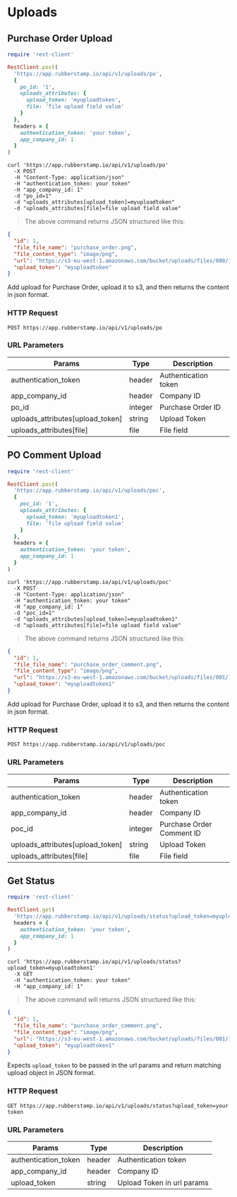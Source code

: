 # Uploads

## Purchase Order Upload

```ruby
require 'rest-client'

RestClient.post(
  'https://app.rubberstamp.io/api/v1/uploads/po',
  {
    po_id: '1',
    uploads_attributes: {
      upload_token: 'myuploadtoken',
      file: 'file upload field value'
    }
  },
  headers = {
    authentication_token: 'your token',
    app_company_id: 1
  }
)
```

```shell
curl 'https://app.rubberstamp.io/api/v1/uploads/po'
  -X POST
  -H "Content-Type: application/json"
  -H "authentication_token: your token"
  -H "app_company_id: 1"
  -d "po_id=1"
  -d "uploads_attributes[upload_token]=myuploadtoken"
  -d "uploads_attributes[file]=file upload field value"
```

> The above command returns JSON structured like this:

```json
{
  "id": 1,
  "file_file_name": "purchase_order.png",
  "file_content_type": "image/png",
  "url": "https://s3-eu-west-1.amazonaws.com/bucket/uploads/files/000/100/959/original/myAvatar.png?1505993714",
  "upload_token": "myuploadtoken"
}
```

Add upload for Purchase Order, upload it to s3, and then returns the content
in json format.

### HTTP Request

`POST https://app.rubberstamp.io/api/v1/uploads/po`

### URL Parameters

| Params                           | Type    | Description          |
| -----                            | -----   | ------               |
| authentication_token             | header  | Authentication token |
| app_company_id                   | header  | Company ID           |
| po_id                            | integer | Purchase Order ID    |
| uploads_attributes[upload_token] | string  | Upload Token         |
| uploads_attributes[file]         | file    | File field           |


## PO Comment Upload

```ruby
require 'rest-client'

RestClient.post(
  'https://app.rubberstamp.io/api/v1/uploads/poc',
  {
    poc_id: '1',
    uploads_attributes: {
      upload_token: 'myuploadtoken1',
      file: 'file upload field value'
    }
  },
  headers = {
    authentication_token: 'your token',
    app_company_id: 1
  }
)
```

```shell
curl 'https://app.rubberstamp.io/api/v1/uploads/poc'
  -X POST
  -H "Content-Type: application/json"
  -H "authentication_token: your token"
  -H "app_company_id: 1"
  -d "poc_id=1"
  -d "uploads_attributes[upload_token]=myuploadtoken1"
  -d "uploads_attributes[file]=file upload field value"
```

> The above command returns JSON structured like this:

```json
{
  "id": 1,
  "file_file_name": "purchase_order_comment.png",
  "file_content_type": "image/png",
  "url": "https://s3-eu-west-1.amazonaws.com/bucket/uploads/files/001/100/959/original/myAvatar.png?1505993715",
  "upload_token": "myuploadtoken1"
}
```

Add upload for Purchase Order, upload it to s3, and then returns the content
in json format.

### HTTP Request

`POST https://app.rubberstamp.io/api/v1/uploads/poc`

### URL Parameters

| Params                           | Type    | Description               |
| -----                            | -----   | ------                    |
| authentication_token             | header  | Authentication token      |
| app_company_id                   | header  | Company ID                |
| poc_id                           | integer | Purchase Order Comment ID |
| uploads_attributes[upload_token] | string  | Upload Token              |
| uploads_attributes[file]         | file    | File field                |


## Get Status

```ruby
require 'rest-client'

RestClient.get(
  'https://app.rubberstamp.io/api/v1/uploads/status?upload_token=myuploadtoken1',
  headers = {
    authentication_token: 'your token',
    app_company_id: 1
  }
)
```

```shell
curl 'https://app.rubberstamp.io/api/v1/uploads/status?upload_token=myuploadtoken1'
  -X GET
  -H "authentication_token: your token"
  -H "app_company_id: 1"
```

> The above command will returns JSON structured like this:

```json
{
  "id": 1,
  "file_file_name": "purchase_order_comment.png",
  "file_content_type": "image/png",
  "url": "https://s3-eu-west-1.amazonaws.com/bucket/uploads/files/001/100/959/original/myAvatar.png?1505993715",
  "upload_token": "myuploadtoken1"
}
```

Expects `upload_token` to be passed in the url params and return matching upload
object in JSON format.

### HTTP Request

`GET https://app.rubberstamp.io/api/v1/uploads/status?upload_token=your token`

### URL Parameters

| Params               | Type   | Description                |
| ------               | ------ | -----------                |
| authentication_token | header | Authentication token       |
| app_company_id       | header | Company ID                 |
| upload_token         | string | Upload Token in url params |

